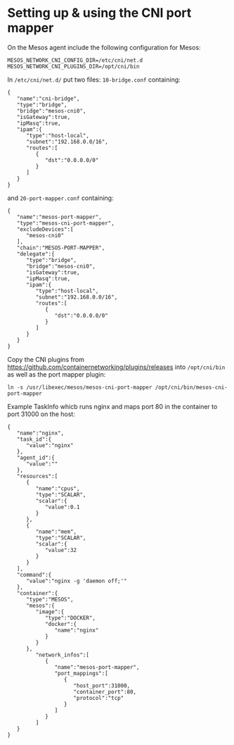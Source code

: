 Setting up & using the CNI port mapper
======================================

On the Mesos agent include the following configuration for Mesos:
```
MESOS_NETWORK_CNI_CONFIG_DIR=/etc/cni/net.d
MESOS_NETWORK_CNI_PLUGINS_DIR=/opt/cni/bin
```
In `/etc/cni/net.d/` put two files: `10-bridge.conf` containing:
```
{
   "name":"cni-bridge",
   "type":"bridge",
   "bridge":"mesos-cni0",
   "isGateway":true,
   "ipMasq":true,
   "ipam":{
      "type":"host-local",
      "subnet":"192.168.0.0/16",
      "routes":[
         {
            "dst":"0.0.0.0/0"
         }
      ]
   }
}
```
and `20-port-mapper.conf` containing:
```
{
   "name":"mesos-port-mapper",
   "type":"mesos-cni-port-mapper",
   "excludeDevices":[
      "mesos-cni0"
   ],
   "chain":"MESOS-PORT-MAPPER",
   "delegate":{
      "type":"bridge",
      "bridge":"mesos-cni0",
      "isGateway":true,
      "ipMasq":true,
      "ipam":{
         "type":"host-local",
         "subnet":"192.168.0.0/16",
         "routes":[
            {
               "dst":"0.0.0.0/0"
            }
         ]
      }
   }
}
```
Copy the CNI plugins from https://github.com/containernetworking/plugins/releases into `/opt/cni/bin` as well as the port mapper plugin:
```
ln -s /usr/libexec/mesos/mesos-cni-port-mapper /opt/cni/bin/mesos-cni-port-mapper

```
Example TaskInfo whicb runs nginx and maps port 80 in the container to port 31000 on the host:
```
{
   "name":"nginx",
   "task_id":{
      "value":"nginx"
   },
   "agent_id":{
      "value":""
   },
   "resources":[
      {
         "name":"cpus",
         "type":"SCALAR",
         "scalar":{
            "value":0.1
         }
      },
      {
         "name":"mem",
         "type":"SCALAR",
         "scalar":{
            "value":32
         }
      }
   ],
   "command":{
      "value":"nginx -g 'daemon off;'"
   },
   "container":{
      "type":"MESOS",
      "mesos":{
         "image":{
            "type":"DOCKER",
            "docker":{
               "name":"nginx"
            }
         }
      },
         "network_infos":[
            {
               "name":"mesos-port-mapper",
               "port_mappings":[
                  {
                     "host_port":31000,
                     "container_port":80,
                     "protocol":"tcp"
                  }
               ]
            }
         ]
   }
}
```

